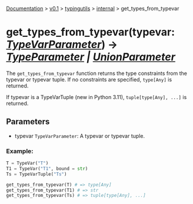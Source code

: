 [Documentation](/docs/documentation.md) >
 [v0.1](/docs/0.1/version.md) >
  [typingutils](/docs/0.1/typingutils/module.md) >
   [internal](/docs/0.1/typingutils/internal/module.md) >
    get_types_from_typevar

# get_types_from_typevar(typevar: _[TypeVarParameter](../typevar_parameter.md)_) -> _[TypeParameter](../type_parameter.md) | [UnionParameter](../union_parameter.md)_

The `get_types_from_typevar` function returns the type constraints from the typevar or typevar tuple. If no constraints are specified, `type[Any]` is returned.

If typevar is a TypeVarTuple (new in Python 3.11), `tuple[type[Any], ...]` is returned.

## Parameters

- typevar `TypeVarParameter`: A typevar or typevar tuple.

### Example:
```python
T = TypeVar("T")
T1 = TypeVar("T1", bound = str)
Ts = TypeVarTuple("Ts")

get_types_from_typevar(T) # => type[Any]
get_types_from_typevar(T1) # => str
get_types_from_typevar(Ts) # => tuple[type[Any], ...]
```